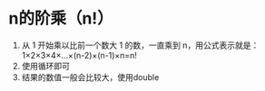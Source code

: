 # n的阶乘（n!）
1. 从 1 开始乘以比前一个数大 1 的数，一直乘到 n，用公式表示就是：1×2×3×4×…×(n-2)×(n-1)×n=n!
2. 使用循环即可
3. 结果的数值一般会比较大，使用double

